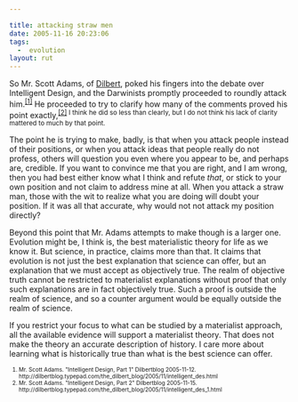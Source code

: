 ```yaml
---

title: attacking straw men
date: 2005-11-16 20:23:06
tags:
  -  evolution
layout: rut
---
```


<p>So Mr. Scott Adams, of <a href="http://www.unitedmedia.com/comics/dilbert/">Dilbert</a>, poked his fingers into the debate over Intelligent Design, and the Darwinists promptly proceeded to roundly attack him.<sup><a href="http://dilbertblog.typepad.com/the_dilbert_blog/2005/11/intelligent_des.html" title="Intelligent Design, Part 1">[1]</a></sup> He proceeded to try to clarify how many of the comments proved his point exactly,<sup><a href="http://dilbertblog.typepad.com/the_dilbert_blog/2005/11/intelligent_des_1.html" title="Intelligent Design Part 2">[2]</a> I think he did so less than clearly, but I do not think his lack of clarity mattered to much by that point.</sup></p>  <p>The point he is trying to make, badly, is that when you attack people instead of their positions, or when you attack ideas that people really do not profess, others will question you even where you appear to be, and perhaps are, credible.  If you want to convince me that you are right, and I am wrong, then you had best either know what I think and refute <em>that</em>, or stick to your own position and not claim to address mine at all.  When you attack a straw man, those with the wit to realize what you are doing will doubt your position.  If it was all that accurate, why would not not attack my position directly?</p>  <p>Beyond this point that Mr. Adams attempts to make though is a larger one.  Evolution might be, I think is, the best materialistic theory for life as we know it.  But science, in practice, claims more than that.  It claims that evolution is not just the best explanation that science can offer, but an explanation that we must accept as objectively true.  The realm of objective truth cannot be restricted to materialist explanations without proof that only such explanations are in fact objectively true.  Such a proof is outside the realm of science, and so a counter argument would be equally outside the realm of science.</p>  <p>If you restrict your focus to what can be studied by a materialist approach, all the available evidence will support a materialist theory.  That does not make the theory an accurate description of history.  I care more about learning what is historically true than what is the best science can offer.</p>  <font size="-2"><ol><li>Mr. Scott Adams. "Intelligent Design, Part 1" Dilbertblog 2005-11-12. http://dilbertblog.typepad.com/the_dilbert_blog/2005/11/intelligent_des.html</li> <li>Mr. Scott Adams.  "Intelligent Design, Part 2" Dilbertblog 2005-11-15. http://dilbertblog.typepad.com/the_dilbert_blog/2005/11/intelligent_des_1.html  </li></ol></font>

